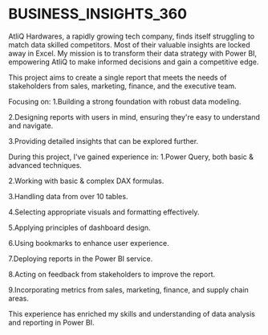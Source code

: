 # BUSINESS_INSIGHTS_360

AtliQ Hardwares, a rapidly growing tech company, finds itself struggling to match data skilled competitors. Most of their valuable insights are locked away in Excel. My mission is to transform their data strategy with Power BI, empowering AtliQ to make informed decisions and gain a competitive edge.

This project aims to create a single report that meets the needs of stakeholders from sales, marketing, finance, and the executive team.

Focusing on:
1.Building a strong foundation with robust data modeling.

2.Designing reports with users in mind, ensuring they're easy to understand and navigate.

3.Providing detailed insights that can be explored further.

During this project, I've gained experience in:
1.Power Query, both basic & advanced techniques.

2.Working with basic & complex DAX formulas.

3.Handling data from over 10 tables.

4.Selecting appropriate visuals and formatting effectively.

5.Applying principles of dashboard design.

6.Using bookmarks to enhance user experience.

7.Deploying reports in the Power BI service.

8.Acting on feedback from stakeholders to improve the report.

9.Incorporating metrics from sales, marketing, finance, and supply chain areas.

This experience has enriched my skills and understanding of data analysis and reporting in Power BI.
